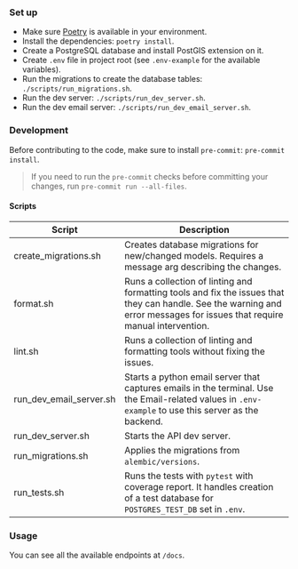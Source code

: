 ### Set up

- Make sure [Poetry](https://github.com/python-poetry/poetry) is available in your environment.
- Install the dependencies: `poetry install`.
- Create a PostgreSQL database and install PostGIS extension on it.
- Create `.env` file in project root (see `.env-example` for the available variables).
- Run the migrations to create the database tables: `./scripts/run_migrations.sh`.
- Run the dev server: `./scripts/run_dev_server.sh`.
- Run the dev email server: `./scripts/run_dev_email_server.sh`.

### Development

Before contributing to the code, make sure to install `pre-commit`: `pre-commit install`.

> If you need to run the `pre-commit` checks before committing your changes, run `pre-commit run --all-files`.

#### Scripts

| Script                  | Description                                                                                                                                                                 |
|-------------------------|-----------------------------------------------------------------------------------------------------------------------------------------------------------------------------|
| create_migrations.sh    | Creates database migrations for new/changed models. Requires a message arg describing the changes.                                                                          |
| format.sh               | Runs a collection of linting and formatting tools and fix the issues that they can handle.  See the warning and error messages for issues that require manual intervention. |
| lint.sh                 | Runs a collection of linting and formatting tools without fixing the issues.                                                                                                |
| run_dev_email_server.sh | Starts a python email server that captures emails in the terminal.  Use the Email-related values in `.env-example` to use this server as the backend.                       |
| run_dev_server.sh       | Starts the API dev server.                                                                                                                                                  |
| run_migrations.sh       | Applies the migrations from `alembic/versions`.                                                                                                                             |
| run_tests.sh            | Runs the tests with `pytest` with coverage report.  It handles creation of a test database for `POSTGRES_TEST_DB` set in `.env`.                                            |

### Usage

You can see all the available endpoints at `/docs`.
